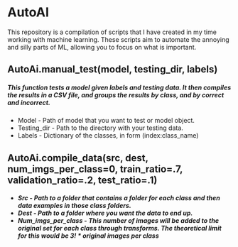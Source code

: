 # AutoAI
This repository is a compilation of scripts that I have created in my time working with machine learning. These scripts aim to automate the annoying and silly parts of ML, allowing you to focus on what is important.
<h2> AutoAi.manual_test(model, testing_dir, labels) </h2>
<h5> This function tests a model given labels and testing data. It then compiles the results in a CSV file, and groups the results by class, and by correct and incorrect.</h5>
<ul> 
  <li> Model - Path of model that you want to test or model object.</li>
  <li> Testing_dir - Path to the directory with your testing data.</li>
  <li> Labels - Dictionary of the classes, in form (index:class_name)</li>
  </ul>
<h2> AutoAi.compile_data(src, dest, num_imgs_per_class=0, train_ratio=.7, validation_ratio=.2, test_ratio=.1) </h2>
<h5 This function takes 2 required arguments, an original data source file, and a path to the desired data directory. Given just these two arguments, this function will create a new testing data folder at dest with training, validation, and testing folders, containing folders for each class. You can alter the ratio with the ratio arguments, as well as provide a number of img transforms to do if you are using images.</h5>
<ul>
  <li> Src - Path to a folder that contains a folder for each class and then data examples in those class folders. </li>
  <li> Dest - Path to a folder where you want the data to end up. </li>
  <li> Num_imgs_per_class - This number of images will be added to the original set for each class through transforms. The theoretical limit for this would be 3! * original images per class </li>
  </ul>
